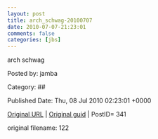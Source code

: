 ```yaml
---
layout: post
title: arch_schwag-20100707
date: 2010-07-07-21:23:01
comments: false
categories: [jbs]
---
```


arch schwag

 

Posted by: jamba

Category: ## 


Published Date: Thu, 08 Jul 2010 02:23:01 +0000 

<a href="http://factorq.net/?attachment_id=341">Original URL</a> | <a href="http://factorq.files.wordpress.com/2010/07/arch_schwag-201007071.jpeg">Original guid</a> | PostID= 341

 original filename: 122